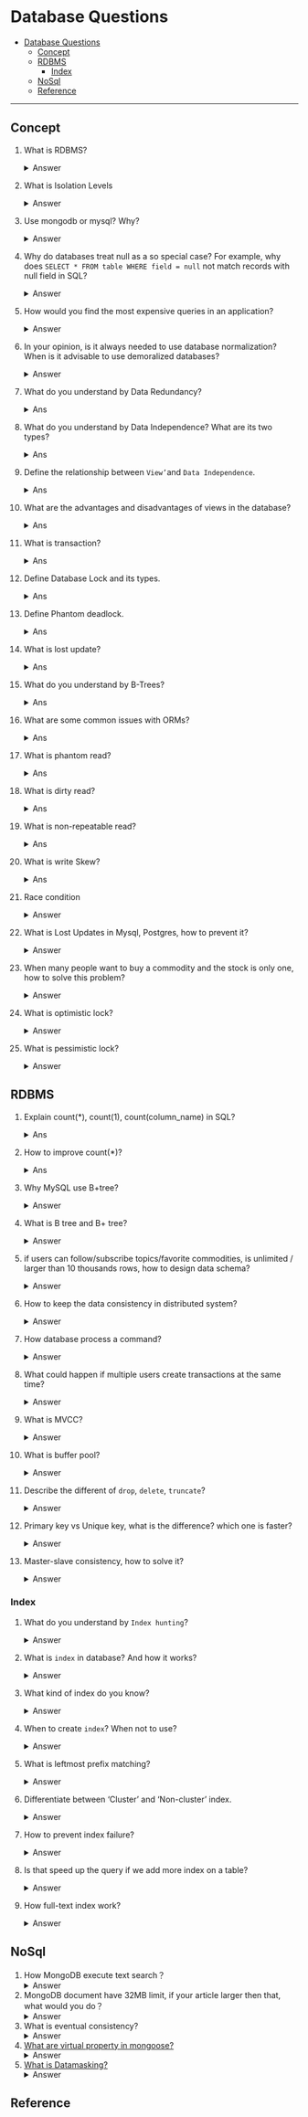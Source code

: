 # Database Questions
- [Database Questions](#database-questions)
  - [Concept](#concept)
  - [RDBMS](#rdbms)
    - [Index](#index)
  - [NoSql](#nosql)
  - [Reference](#reference)
  
---
## Concept
1. What is RDBMS?
    <details><summary>Answer</summary>
    Many data table with relation ship for store data.
    </details>
2. What is Isolation Levels
    <details><summary>Answer</summary>
      Database isolation refers to the ability of a database to allow a transaction to execute as if there are no other concurrently running transactions (even though in reality there can be a large number of concurrently running transactions). The overarching goal is to prevent reads and writes of temporary, aborted, or otherwise incorrect data written by concurrent transactions.
    
      The four levels of isolation are:
      - Read Uncommitted: A transaction can read data that has been modified by other transactions but not yet committed.
      - Read Committed: A transaction can only read data that has been committed by other transactions.
      - Repeatable Read: A transaction can only read data that has been committed by other transactions. It also prevents other transactions from modifying the data that has already been read by the current transaction.
      - Serializable: A transaction can only read data that has been committed by other transactions. It also prevents other transactions from modifying the data that has already been read by the current transaction. It also prevents other transactions from inserting new rows that match the WHERE clause of a query that has already been executed by the current transaction.
    </details>

3. Use mongodb or mysql? Why?
    <details><summary>Answer</summary>
      Actually we can change this question to compare with NoSQL and RDBMS.
      RDBMS is good at ACID if your business need transaction, and you want it to have high performance, you can use RDBMS.
      NoSQL is good at scalability if your business model is not structured will growth fast and become really dynamic. Choose NoSQL is good for you.

    </details>
4. Why do databases treat null as a so special case? For example, why does `SELECT * FROM table WHERE field = null` not match records with null field in SQL?
    <details><summary>Answer</summary>
      NULL means no value, not `zero` or `empty string`. And it have no type in SQL.
      Not `VARCHAR` or `DATE` or others. It will not to equal anything neither itself.
      If you want to check if a field is null, you should use `IS NULL` or `IS NOT NULL` instead of `=` or `<>`. 
    </details>
5. How would you find the most expensive queries in an application?
    <details><summary>Answer</summary>
      If you use SQL server , You can query `dm_exec_query_stats` to get the most expensive query.
      If you use Postgres, you can use an extension module `pg_stat_statements` to get the most expensive query.
      If you use MySQL, you need to capture this information from a log file, and not via a query. `See slow query log`

      Than with `EXPLAIN` you can see the query plan, and you can see the cost of each step. The cost is the number of rows that the step will process. So you can find the most expensive query by the cost of each step. 
    </details>
6. In your opinion, is it always needed to use database normalization? When is it advisable to use demoralized databases?
    <details><summary>Answer</summary>
      Normalization is a process of organizing data in a database. It is used to minimize data redundancy and improve data integrity. It is a technique to reduce the size of the database and increase the speed of the database.
      It is advisable to use demoralized databases when you need to improve the performance of the database cause by lots of join operation.
      `Normalize until it hurts, denormalize until it works.`
    </details>
7.  What do you understand by Data Redundancy?
    <details><summary> Ans </summary>      
      Duplication of data in the database is known as data redundancy. As a result of data redundancy, duplicated data is present at multiple locations, hence it leads to wastage of the storage space and the integrity of the database is destroyed.
    </details>
8.  What do you understand by Data Independence? What are its two types?
    <details><summary> Ans </summary>
      Data Independence refers to the ability to modify the schema definition in one level in such a way that it does not affect the schema definition in the next higher level.

      The 2 types of Data Independence are:

      - Physical Data Independence: It modifies the schema at the physical level without affecting the schema at the conceptual level. User application don't know how the data is stored in the disk, it is own by the database system.
      - Logical Data Independence: It modifies the schema at the conceptual level without affecting or causing changes in the schema at the view level. User application won't be affect by database schema change.
    </details>

9.  Define the relationship between `View’`and `Data Independence`.
    <details><summary> Ans </summary>
      View is a virtual table that does not have its data on its own rather the data is defined from one or more underlying base tables.
      Views account for logical data independence as the growth and restructuring of base tables are not reflected in views. 
    </details>
10. What are the advantages and disadvantages of views in the database?
    <details><summary> Ans </summary>
      Advantages:
        
        1. Views don't store data in a physical location.

        2. The view can be used to hide some of the columns from the table.

        3. Views can provide Access Restriction, since data insertion, update and deletion is not possible with the view.

      Disadvantages:
        
        4. When a table is dropped, associated view become irrelevant.
        
        5. Since the view is created when a query requesting data from view is triggered, its a bit slow.
        
        6. When views are created for large tables, it occupies more memory.
    </summary>
11. What is transaction?
    <details><summary> Ans</summary>
    Transaction is a logic unit in database, means a group of data read & write actions. It will be two results committed(all success) or rollback(all cancel).

    It is common to see in transfer money, you will transfer money from A to B, if A's balance is not enough, you will cancel the transaction, and the money will not transfer to B. To prevent data inconsistency, we need to use transaction.
    </details>
12. Define Database Lock and its types.
    <details><summary> Ans</summary>
    Database lock is a mechanism to prevent data inconsistency. It is used to prevent other transaction from accessing the data that is being accessed by the current transaction.
    - Exclusive Lock: Only one transaction can hold an exclusive lock on a row at a time. Others can't read or write, Until the transaction releases the lock.
  
    - Shared Lock: Multiple transactions can hold a shared lock on a row at a time. Others can read, but can't write, Until the transaction releases the lock. And the same time exclusive lock can't be acquired.

    - Range Lock: It is used to lock a range of rows. Also for InnoDB, it is related to `isolation level`. When isolation level is serializable, it will lock W/R to the range of rows. If isolation level is repeatable read, it will lock write to the range of rows.
    </details>
13. Define Phantom deadlock.
    <details><summary> Ans</summary>
    Phantom deadlock is a deadlock in a distributed DBMS. It is caused by the following conditions:
     - One process is waiting for resource which is being held by another process.
     - When second process release the resource and here comes a delay so no one knows resource is released.
    </details>
14. What is lost update?
    <details><summary> Ans</summary>
    Lost update is a phenomenon that two transactions update the same data, and the last transaction will overwrite the first transaction's update.
    </details>
15. What do you understand by B-Trees?
    <details><summary> Ans</summary>
      B-Trees are a type of self-balancing tree data structure that keeps data sorted and allows searches, sequential access, insertions, and deletions in logarithmic time. B-Trees are a generalization of a binary search tree in that a node can have more than two children.
    </details>
16. What are some common issues with ORMs?
    <details><summary> Ans</summary>
      Props: 
        - Make query sentence more readable. Easy to maintain
        - Prevent SQL injection
        - Models use OOP, which means you an extend and inherit from Models.
      Cons:
        - When you need to do complex query, you need to write raw SQL. ORM may have performance issue.
    </details>

17. What is phantom read?
    <details><summary> Ans</summary>
      Phantom read is a phenomenon two transactions read same data but get different rows.
    </details>

18. What is dirty read?
    <details><summary> Ans</summary>
      Dirty read is a phenomenon that occurs when a transaction reads a data item that has been modified by another uncommitted transaction.

      For example: Transaction A reads a data item, Transaction B modifies the data item, Transaction A reads the data item again, Transaction B update the data item, Transaction A reads the data item again. Transaction A will get the data item that is modified by Transaction B, but not committed.
    </details>

19. What is non-repeatable read?
    <details><summary> Ans</summary>
      Non-repeatable read is a phenomenon that occurs when a transaction re-reads a data item that it has previously read, and finds that the data item's value has been modified by another transaction.

      For example: Transaction A reads a data item, Transaction B modifies the data item, Transaction A reads the data item again. Transaction A will get the data item that is modified by Transaction B, but not committed.
    </details>
20. What is write Skew?
    <details><summary> Ans</summary>
      Write Skew is a phenomenon that occurs when two transactions that each have to make sure conditions are met before they can commit. And both pass the condition check, but when both commit, it will make wrong result.

      For example: Our customers want to buy products which are in stock 20. We have a table to store the stock of products. We have two transactions, Transaction A and Transaction B. Transaction A wants to buy 10 products, Transaction B wants to buy 5 products. Both transactions check the stock of products, and both pass the check. But when both commit, the stock of products will be minus 15, which is wrong.
    </details>

21. Race condition
    <details><summary>Answer</summary>
    - Atomic update
    - Transaction lock
    - Version control
    </details>
22. What is Lost Updates in Mysql, Postgres, how to prevent it?
    <details><summary>Answer</summary>
    - It is a phenomenon that two transactions update the same data, and the last transaction will overwrite the first transaction's update.
    - Use serializable isolation level or repeatable read isolation level
    </details>
23. When many people want to buy a commodity and the stock is only one, how to solve this problem?
    <details><summary>Answer</summary>
    - Use serializable isolation level
    </details>
24. What is optimistic lock?
    <details><summary>Answer</summary>
    Optimistic lock is a mechanism to prevent data inconsistency. When accessing data, it will not lock. So other transaction can access the data. But when commit, it will check if the data is changed. If the data is changed, it will throw an exception.

    - The data I/O is more then pessimistic lock, but the lock time is less.
    - It is more suitable for less resource competition.
    </details>
25. What is pessimistic lock?
    <details><summary>Answer</summary>
    Pessimistic lock is a mechanism to prevent data inconsistency. It is used to prevent other transaction from accessing the data that is being accessed by the current transaction.

    - The data I/O is less then optimistic lock, but the lock time is more.
    - It is more suitable for more resource competition.
    </details>

## RDBMS
1. Explain count(*), count(1), count(column_name) in SQL?
    <details><summary> Ans</summary>
      - count(*) will count all rows, including null.
      - count(1) will count all rows, including null.
      - count(column_name) will count all rows that column_name is not null.
    </details>
2. How to improve count(*)?
    <details><summary> Ans</summary>
      - Add non-clustered index.
    </details>
3. Why MySQL use B+tree?
    <details><summary>Answer</summary>
    B+Tree only store data in leaf node, B-Tree store data in all node. So there is less data in B+Tree, so it is faster to find data cuz less IO read.

    The time complexity of B+Tree is O(log`d`n), d is the number of children of a node, n is the number of data in the tree. In actual situation d is larger than 100, so even data rows comes to 10 millions, the height of the tree is only 3.

    Compare with hash table, the time complexity of hash table is O(1), but the hash table is not sorted, so it is not suitable for range query.
    </details>
4. What is B tree and B+ tree?
    <details><summary>Answer</summary>
    B tree is a self-balancing tree data structure that keeps data sorted and allows searches, sequential access, insertions, and deletions in logarithmic time. The B-tree is a generalization of a binary search tree in that a node can have more than two children. Unlike self-balancing binary search trees, the B-tree is optimized for systems that read and write large blocks of data. It is commonly used in databases and file-systems.

    B+ tree is a B tree with an additional level at the bottom with linked leaves. It is used to store data in a database or file system. It is a B tree with the following properties:
    - All leaves are on the same level.
    - Every non-leaf node has a pointer to the leftmost leaf node.
    - Only the leaf nodes contain data.
    </details>
5. if users can follow/subscribe topics/favorite commodities, is unlimited / larger than 10 thousands rows, how to design data schema?
    <details><summary>Answer</summary>
    The interviewer want to know is the relation between user and topic/commodity is one-to-one or one-to-many. If it is one-to-one, we can use one table to store the relation. If it is one-to-many, we can use two tables to store the relation. If the relation is one-to-many, we can use one table to store the relation, and use a column to store the number of relation.

    And you will use RDBMS or NoSQL?
    </details>
   
6. How to keep the data consistency in distributed system?
    <details><summary>Answer</summary>
    - Use transaction
    - Use isolation lock, which one is better? why?
    </details>
7. How database process a command?
    <details><summary>Answer</summary>
    There are two layers of DB, the first is server layer. The second is storage engine layer. The server layer is responsible for parsing SQL, generating execution plan, and executing SQL. The storage engine layer is responsible for storing data and index.
    - Parse SQL
    - Generate execution plan
    - Execute SQL
    - Return result
    </details>
8.  What could happen if multiple users create transactions at the same time?
    <details><summary>Answer</summary>
    First, all these users access the same data? Second, what are there transactions doing?
    - If all these users access the same data, and all these transactions are read-only, then there is no problem.
    - If all these users access the same data, and all these transactions are write, then there is a problem. The data will be inconsistent. And we need to use isolation lock to solve this problem.
    </details>
9.  What is MVCC?
    <details><summary>Answer</summary>
    Multi-Version Concurrency Control (MVCC) is a method of concurrency control in which multiple versions of a record can coexist in the database. It is used to solve the problem of dirty read and non-repeatable read. It is used in InnoDB and Postgres.

    It provide a snapshot of the data at a particular time. So the data is consistent. When updated a row of data, it will mark the old row is obsolete, and add a new row with new version. There will be many versions of the same row of data. But only the latest version is visible to the user.
    </details>
10. What is buffer pool?
    <details><summary>Answer</summary>
    Buffer pool is a memory area used to cache data. It is used to improve the performance of database. When a query is executed, the data will be read from buffer pool. If the data is not in buffer pool, it will be read from disk. And the data will be put into buffer pool. So the next time the data is read, it will be read from buffer pool. So it is faster.
    </details>
11. Describe the different of `drop`, `delete`, `truncate`?
    <details><summary>Answer</summary>

        - `drop` will delete the table and the data. It is a DDL command. It will lock the table. It will not release the space of the table.

        - `delete` will delete the data. It is a DML command. It will not lock the table but lock row each execute. It will delete the data row by row and record it. So it is slow.
        
        - `truncate` will delete the data in table. It is a DDL command. It will lock the table. It is faster than `delete` cuz it will not record the deleted data.
    </details>

12. Primary key vs Unique key, what is the difference? which one is faster?
    <details><summary>Answer</summary>
    - Primary key is a unique key, but not allow null.
    - Primary key is faster than unique key.
    - Only one primary key in a table.
    - Both should have same performance.
    </details>

13. Master-slave consistency, how to solve it?
    <details><summary>Answer</summary>
    - semi-sync
    - 
    </detail>


### Index
1. What do you understand by `Index hunting`?
    <details><summary>Answer</summary>
    Index hunting is the process of boosting the collection of indexes which help in improving the query performance as well as the speed of the database.
    </details>
2. What is `index` in database? And how it works?
    <details><summary>Answer</summary>
    Index is a data structure that improves the speed of data retrieval operations on a database table at the cost of additional writes and storage space to maintain the index data structure. Indexes can be created using one or more columns, or expressions. 
    </details>
3. What kind of index do you know?
    <details><summary>Answer</summary>
       - Data structure :B-tree, Hash, R-tree, Bitmap, Full-text, Spatial
       - Physical storage: Clustered Index, Non-clustered Index, secondary index
       - Characteristics: Primary key, Unique key, Non-unique key, Full-text index, Spatial index
  
    Most usually to see are B+Tree, Hash, Full-Text. 
    </details>
4. When to create `index`? When not to use?
    <details><summary>Answer</summary>
    Database will create index defaultly when you create a table. But you can also create index by yourself.

    - If there is primary key, database will create a clustered index on it.

    - If not, database will create a clustered index on non-null and unique column.
    
    - Last, InnoDB will create a clustered index on explicit id row automatically.

    - Disadvantage:
      - Index as B+Tree need to be updated when data is changed, so it will slow down the write speed.
      - Need more physical space to store index.
      - Create/maintain index will slow down the write speed and time spent grow up with data.

    - When to use:
      - Column is unique.
      - Columns are frequently used in `where` clause. You can use union index to combine multiple columns.
      - Columns are frequently used in `order by` and `orderBy` clause. Thus when you use `order by` clause, the data already sorted by index, so it will be faster.

    - When not to use:
      - Columns not frequently used in `where`, `groupBy` or `orderBy` clause.
      - Data is duplicate or null.
      - Data is less.
      - Data frequently changed. This will make index recreate.
    </details> 
5. What is leftmost prefix matching?
    <details><summary>Answer</summary>
    When you create a index on multiple columns, the index will use the leftmost column to sort the data. So if you want to use the index, you must use the leftmost column to query. If you use the other column to query, the index will not be used.
    </details>
6. Differentiate between ‘Cluster’ and ‘Non-cluster’ index.
    <details><summary>Answer</summary>
    
    - Cluster index store real data in the index.
  
    - Non-cluster index store the pointer of data, need to find the data by primary key.
    </details>
7. How to prevent index failure?
    <details><summary>Answer</summary>
    - Using left or right fuzzy query.
    - Use count or functions will make index not work.
    - Union index with leftmost prefix matching.
    - In where clause, use index before `or`, and after `or` is not index.
    </details>
8. Is that speed up the query if we add more index on a table?
    <details><summary>Answer</summary>
    When we read data with index, it will faster. But if we write data, it will slower. Because we need to update the index.
    </details>
9. How full-text index work?
   <details><summary>Answer</summary>
    Full-text index is a special index that is used to search text. It is a kind of inverted index. It will store the word and the document id. When you search the word, it will return the document id. And you can get the document by the document id.
    </details>

## NoSql
1. How MongoDB execute text search？
    <details><summary>Answer</summary>
    MongoDB uses a text index to store the text search data. When you execute a text search, it will use the text index to search the data.
    </details>
2. MongoDB document have 32MB limit, if your article larger then that, what would you do？
    <details><summary>Answer</summary>
    Actually it is 16mb now.
    You can split the article into multiple documents. And use a reference to link them.
    Or use GridFS to store the article.
    </details>
3. What is eventual consistency?
    <details><summary>Answer</summary>
    Eventual consistency is a consistency model in which all replicas will eventually show the same data. It is a consistency model that is weaker than strong consistency. It is used in distributed systems and will enhance the system availability and performance.
    </details>
4. [What are virtual property in mongoose?](https://github.com/Gauthamjm007/Backend-NodeJS-Golang-Interview_QA#what-are-virtual-property-in-mongoose)
   <details><summary>Answer</summary>
   A virtual property is not persisted to the database. We can add it to our schema as a helper to get and set values.but it wont store in database
   </details>
5. [What is Datamasking?](https://github.com/Gauthamjm007/Backend-NodeJS-Golang-Interview_QA#what-is-datamasking)
    <details><summary>Answer</summary>
    It protects the sensitive data from unauthorized access. It is a technique to hide the sensitive data from the user. 
    </details>

## Reference